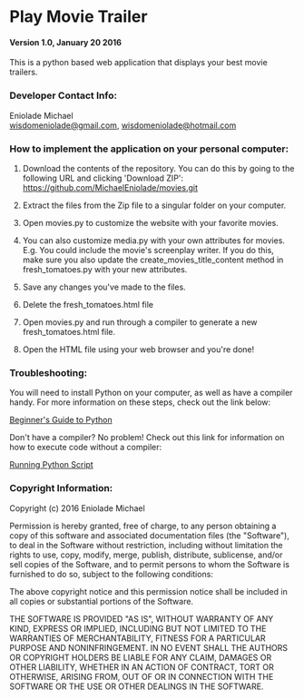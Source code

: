 <h1>Play Movie Trailer</h1>

<h4>Version 1.0, January 20 2016</h4>

<p>This is a python based web application that displays your best movie trailers.</p>

<h3>Developer Contact Info:</h3>

Eniolade Michael<br>
wisdomeniolade@gmail.com, wisdomeniolade@hotmail.com

<h3>How to implement the application on your personal computer:</h3>

1. Download the contents of the repository. You can do this by going to the following URL and clicking 'Download ZIP': https://github.com/MichaelEniolade/movies.git

2. Extract the files from the Zip file to a singular folder on your computer.

3. Open movies.py to customize the website with your favorite movies.

4. You can also customize media.py with your own attributes for movies. E.g. You could include the movie's screenplay writer. If you do this, make sure you also update the create_movies_title_content method in fresh_tomatoes.py with your new attributes.

5. Save any changes you've made to the files.

6. Delete the fresh_tomatoes.html file

7. Open movies.py and run through a compiler to generate a new fresh_tomatoes.html file.

8. Open the HTML file using your web browser and you're done!

<h3>Troubleshooting:</h3>

You will need to install Python on your computer, as well as have a compiler handy. For more information on these steps, check out the link below:

<a href = "https://wiki.python.org/moin/BeginnersGuide">Beginner's Guide to Python</a>

Don't have a compiler? No problem! Check out this link for information on how to execute code without a compiler:

<a href = "http://pythoncentral.io/execute-python-script-file-shell/">Running Python Script</a>

<h3>Copyright Information:</h3>

Copyright (c) 2016 Eniolade Michael

Permission is hereby granted, free of charge, to any person obtaining a copy of this software and associated documentation files (the "Software"), to deal in the Software without restriction, including without limitation the rights to use, copy, modify, merge, publish, distribute, sublicense, and/or sell copies of the Software, and to permit persons to whom the Software is furnished to do so, subject to the following conditions:

The above copyright notice and this permission notice shall be included in all copies or substantial portions of the Software.

THE SOFTWARE IS PROVIDED "AS IS", WITHOUT WARRANTY OF ANY KIND, EXPRESS OR IMPLIED, INCLUDING BUT NOT LIMITED TO THE WARRANTIES OF MERCHANTABILITY, FITNESS FOR A PARTICULAR PURPOSE AND NONINFRINGEMENT. IN NO EVENT SHALL THE AUTHORS OR COPYRIGHT HOLDERS BE LIABLE FOR ANY CLAIM, DAMAGES OR OTHER LIABILITY, WHETHER IN AN ACTION OF CONTRACT, TORT OR OTHERWISE, ARISING FROM, OUT OF OR IN CONNECTION WITH THE SOFTWARE OR THE USE OR OTHER DEALINGS IN THE SOFTWARE.
